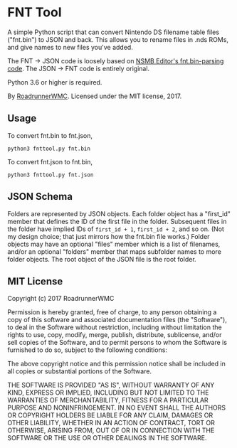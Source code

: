 FNT Tool
========

A simple Python script that can convert Nintendo DS filename table files ("fnt.bin") to JSON and back. This allows you to rename files in .nds ROMs, and give names to new files you've added.

The FNT -> JSON code is loosely based on [NSMB Editor's fnt.bin-parsing code](https://github.com/Dirbaio/NSMB-Editor/blob/41060e965a0a918e247d913d6282260ec9e9e1fb/NSMBe4/DSFileSystem/NitroFilesystem.cs#L50). The JSON -> FNT code is entirely original.

Python 3.6 or higher is required.

By [RoadrunnerWMC](https://github.com/RoadrunnerWMC/). Licensed under the MIT license, 2017.


Usage
-----

To convert fnt.bin to fnt.json,

    python3 fnttool.py fnt.bin

To convert fnt.json to fnt.bin,

    python3 fnttool.py fnt.json


JSON Schema
-----------

Folders are represented by JSON objects. Each folder object has a "first_id" member that defines the ID of the first file in the folder. Subsequent files in the folder have implied IDs of `first_id + 1`, `first_id + 2`, and so on. (Not my design choice; that just mirrors how the fnt.bin file works.) Folder objects may have an optional "files" member which is a list of filenames, and/or an optional "folders" member that maps subfolder names to more folder objects. The root object of the JSON file is the root folder.


MIT License
-----------

Copyright (c) 2017 RoadrunnerWMC

Permission is hereby granted, free of charge, to any person obtaining a copy of this software and associated documentation files (the "Software"), to deal in the Software without restriction, including without limitation the rights to use, copy, modify, merge, publish, distribute, sublicense, and/or sell copies of the Software, and to permit persons to whom the Software is furnished to do so, subject to the following conditions:

The above copyright notice and this permission notice shall be included in all copies or substantial portions of the Software.

THE SOFTWARE IS PROVIDED "AS IS", WITHOUT WARRANTY OF ANY KIND, EXPRESS OR IMPLIED, INCLUDING BUT NOT LIMITED TO THE WARRANTIES OF MERCHANTABILITY, FITNESS FOR A PARTICULAR PURPOSE AND NONINFRINGEMENT. IN NO EVENT SHALL THE AUTHORS OR COPYRIGHT HOLDERS BE LIABLE FOR ANY CLAIM, DAMAGES OR OTHER LIABILITY, WHETHER IN AN ACTION OF CONTRACT, TORT OR OTHERWISE, ARISING FROM, OUT OF OR IN CONNECTION WITH THE SOFTWARE OR THE USE OR OTHER DEALINGS IN THE SOFTWARE.
